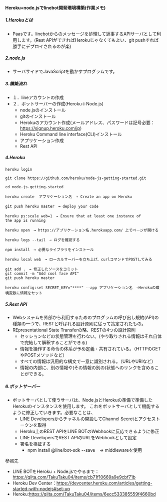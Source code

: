 

#### Heroku+node.jsでlinebot開発環境構築(作業メモ) ####


##### 1.Herokuとは
- Paasです。linebotからのメッセージを処理して返事するAPIサーバとして利用します。(Rest APIができればHerokuじゃなくてもよい、git pushすれば勝手にデプロイされるのが楽)


##### 2.node.js
- サーバサイドでJavaScriptを動かすプログラムです。


##### 3.構築流れ
- １．lineアカウントの作成
- ２．ボットサーバーの作成(Heroku＋Node.js)
  - node.jsのインストール
  - gitのインストール
  - Herokuのアカウント作成(メールアドレス、パスワードは記号必要：https://signup.heroku.com/jp)
  - Heroku Command line interface(CLI)インストール
  - アプリケーション作成
  - Rest API


##### 4.Heroku
```
heroku login

git clone https://github.com/heroku/node-js-getting-started.git

cd node-js-getting-started

heroku create  アプリケーション名　→ Create an app on Heroku

git push heroku master　→ deploy your code

heroku ps:scale web=1　→ Ensure that at least one instance of
the app is running

heroku open　→ https://アプリケーション名.herokuapp.com/ 上でページが開ける

heroku logs --tail　→ ログを確認する

npm install　→ 必要なライブラリをインストール

heroku local web　→ ローカルサーバーを立ち上げ、curlコマンドでPOSTしてみる

git add .　→ 修正したソースをコミット
git commit -m "Add cool face API"
git push heroku master

heroku config:set SECRET_KEY="****" --app アプリケーション名　→Herokuの環境変数に情報をセット
```


##### 5.Rest API
- Webシステムを外部から利用するためのプログラムの呼び出し規約(API)の種類の一つで、RESTと呼ばれる設計原則に従って策定されたもの。
- REpresentational State Transferの略、RESTの4つの設計原則
  - セッションなどの状態管理を行わない。(やり取りされる情報はそれ自体で完結して解釈することができる)
  - 情報を操作する命令の体系が予め定義・共有されている。（HTTPのGETやPOSTメソッドなど）
  - すべての情報は汎用的な構文で一意に識別される。（URLやURIなど）
  - 情報の内部に、別の情報や(その情報の別の)状態へのリンクを含めることができる。


##### 6.ボットサーバー
- ボットサーバとして使うサーバは、Node.jsとHerokuの準備で準備したHerokuのインスタンスを使用します。
これをボットサーバとして機能するように修正していきます。必要なことは、
  - LINE Developersからチャネルの開設してChannel Secretとアクセストークンを取得
  - Heroku上のREST APIをLINE BOTのWebhookに反応できるように修正
  - LINE DevelopersでREST APIのURLをWebhookとして設定
  - 署名を検証する
    - npm install @line/bot-sdk --save　→ middlewareを使用

参照先
- LINE BOTをHeroku + Node.jsでやるまで：https://qiita.com/TakuTaku04/items/cb71f10669a9e9cbf71b
- Heroku Dev Center：https://devcenter.heroku.com/articles/getting-started-with-nodejs#set-up
- Heroku:https://qiita.com/TakuTaku04/items/6ecc533385559f4660bd
